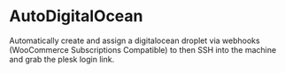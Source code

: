 # AutoDigitalOcean
Automatically create and assign a digitalocean droplet via webhooks (WooCommerce Subscriptions Compatible) to then SSH into the machine and grab the plesk login link.
